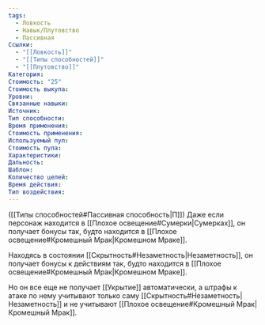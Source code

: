 ```yaml
---
tags:
  - Ловкость
  - Навык/Плутовство
  - Пассивная
Ссылки:
  - "[[Ловкость]]"
  - "[[Типы способностей]]"
  - "[[Плутовство]]"
Категория: 
Стоимость: "25"
Стоимость выкупа:
Уровни:
Связанные навыки:
Источник:
Тип способности:
Время применения:
Стоимость применения:
Используемый пул:
Стоимость пула:
Характеристики:
Дальность:
Шаблон:
Количество целей:
Время действия:
Тип воздействия:
---
```

([[Типы способностей#Пассивная способность|П]]) Даже если персонаж находится в [[Плохое освещение#Сумерки|Сумерках]], он получает бонусы так, будто находится в [[Плохое освещение#Кромешный Мрак|Кромешном Мраке]]. 

Находясь в состоянии [[Скрытность#Незаметность|Незаметность]], он получает бонусы к действиям так, будто находится в [[Плохое освещение#Кромешный Мрак|Кромешном Мраке]]. 

Но он все еще не получает [[Укрытие]] автоматически, а штрафы к атаке по нему учитывают только саму [[Скрытность#Незаметность|Незаметность]] и не учитывают [[Плохое освещение#Кромешный Мрак|Кромешный Мрак]].